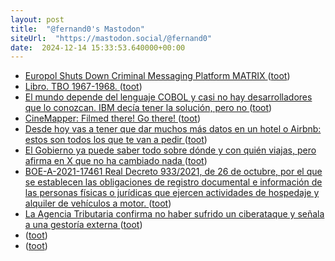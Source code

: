```yaml
---
layout: post
title:  "@fernand0's Mastodon"
siteUrl:  "https://mastodon.social/@fernand0"
date:  2024-12-14 15:33:53.640000+00:00
---
```

*  [Europol Shuts Down Criminal Messaging Platform MATRIX ](https://thecyberexpress.com/crackdown-on-matrix-international-crime-gang) ([toot](https://mastodon.social/@fernand0/113651904258913331))
*  [Libro. TBO 1967-1968. ](https://fotografiasenmovimiento.wordpress.com/2024/12/14/libro-tbo-1967-1968) ([toot](https://mastodon.social/@fernand0/113651261220481124))
*  [El mundo depende del lenguaje COBOL y casi no hay desarrolladores que lo conozcan. IBM decía tener la solución, pero no ](https://www.genbeta.com/desarrollo/mundo-depende-lenguaje-cobol-casi-no-hay-desarrolladores-que-conozcan-ibm-decia-tener-solucion-no-) ([toot](https://mastodon.social/@fernand0/113651222625738269))
*  [CineMapper: Filmed there! Go there! ](https://www.cinemapper.com) ([toot](https://mastodon.social/@fernand0/113651001217839964))
*  [Desde hoy vas a tener que dar muchos más datos en un hotel o Airbnb: estos son todos los que te van a pedir ](https://www.genbeta.com/actualidad/hoy-vas-a-tener-que-dar-muchos-datos-hotel-airbnb-estos-todos-que-te-van-a-pedi) ([toot](https://mastodon.social/@fernand0/113650719877036075))
*  [El Gobierno ya puede saber todo sobre dónde y con quién viajas, pero afirma en X que no ha cambiado nada ](https://www.genbeta.com/actualidad/gobierno-puede-saber-todo-donde-quien-viajas-afirma-x-que-no-ha-cambiado-nad) ([toot](https://mastodon.social/@fernand0/113650469005682009))
*  [BOE-A-2021-17461 Real Decreto 933/2021, de 26 de octubre, por el que se establecen las obligaciones de registro documental e información de las personas físicas o jurídicas que ejercen actividades de hospedaje y alquiler de vehículos a motor. ](https://www.boe.es/diario_boe/txt.php?id=BOE-A-2021-1746) ([toot](https://mastodon.social/@fernand0/113649436463267918))
*  [La Agencia Tributaria confirma no haber sufrido un ciberataque y señala a una gestoría externa ](https://www.elconfidencial.com/tecnologia/2024-12-04/agencia-tributaria-trinity-ransomware-ciberataque-gestoria_4017476) ([toot](https://mastodon.social/@fernand0/113648769002200729))
*  [ ](https://masto.es/@DanielSanz) ([toot](https://mastodon.social/@fernand0/113648086059362432))
*  [ ](https://masto.es/@DanielSanz) ([toot](https://mastodon.social/@fernand0/113647061208512911))
